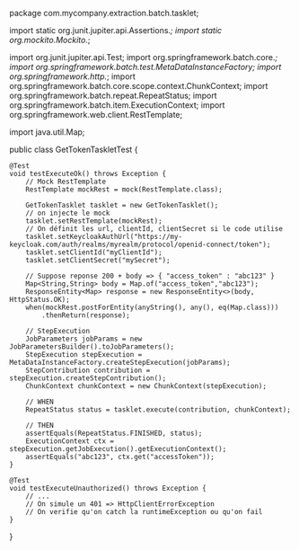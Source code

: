 package com.mycompany.extraction.batch.tasklet;

import static org.junit.jupiter.api.Assertions.*;
import static org.mockito.Mockito.*;

import org.junit.jupiter.api.Test;
import org.springframework.batch.core.*;
import org.springframework.batch.test.MetaDataInstanceFactory;
import org.springframework.http.*;
import org.springframework.batch.core.scope.context.ChunkContext;
import org.springframework.batch.repeat.RepeatStatus;
import org.springframework.batch.item.ExecutionContext;
import org.springframework.web.client.RestTemplate;

import java.util.Map;

public class GetTokenTaskletTest {

    @Test
    void testExecuteOk() throws Exception {
        // Mock RestTemplate
        RestTemplate mockRest = mock(RestTemplate.class);

        GetTokenTasklet tasklet = new GetTokenTasklet();
        // on injecte le mock
        tasklet.setRestTemplate(mockRest);
        // On définit les url, clientId, clientSecret si le code utilise
        tasklet.setKeycloakAuthUrl("https://my-keycloak.com/auth/realms/myrealm/protocol/openid-connect/token");
        tasklet.setClientId("myClientId");
        tasklet.setClientSecret("mySecret");

        // Suppose reponse 200 + body => { "access_token" : "abc123" }
        Map<String,String> body = Map.of("access_token","abc123");
        ResponseEntity<Map> response = new ResponseEntity<>(body, HttpStatus.OK);
        when(mockRest.postForEntity(anyString(), any(), eq(Map.class)))
            .thenReturn(response);

        // StepExecution
        JobParameters jobParams = new JobParametersBuilder().toJobParameters();
        StepExecution stepExecution = MetaDataInstanceFactory.createStepExecution(jobParams);
        StepContribution contribution = stepExecution.createStepContribution();
        ChunkContext chunkContext = new ChunkContext(stepExecution);

        // WHEN
        RepeatStatus status = tasklet.execute(contribution, chunkContext);

        // THEN
        assertEquals(RepeatStatus.FINISHED, status);
        ExecutionContext ctx = stepExecution.getJobExecution().getExecutionContext();
        assertEquals("abc123", ctx.get("accessToken"));
    }

    @Test
    void testExecuteUnauthorized() throws Exception {
        // ...
        // On simule un 401 => HttpClientErrorException
        // On verifie qu'on catch la runtimeException ou qu'on fail
    }
}
